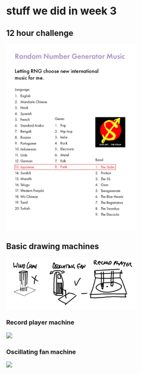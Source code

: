 # stuff we did in week 3
## 12 hour challenge 
<img src="Untitled-2.jpg" width="350" />

## Basic drawing machines

<img src="IMG_0253.JPG" width="350" />

### Record player machine
<img src="Aug-07-2020 12-14-19.gif" width="350" />

### Oscillating fan machine
<img src="Aug-07-2020 12-15-26.gif" width="350" />
